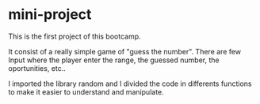 # mini-project



This is the first project of this bootcamp.

It consist of a really simple game of "guess the number". There are few Input where the player enter the range, the guessed number, the oportunities, etc.. 

I imported the library random and I divided the code in differents functions to make it easier to understand and manipulate.




